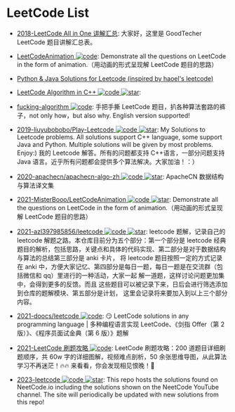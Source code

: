 # LeetCode List

- [2018-LeetCode All in One 讲解汇总](http://www.goodtecher.com/zh/leetcode%E8%AE%B2%E8%A7%A3%E6%B1%87%E6%80%BB/): 大家好，这里是 GoodTecher LeetCode 题目讲解汇总表。

- [LeetCodeAnimation ![code](https://ng-tech.icu/assets/code.svg)](https://github.com/MisterBooo/LeetCodeAnimation): Demonstrate all the questions on LeetCode in the form of animation.（用动画的形式呈现解 LeetCode 题目的思路）

- [Python & Java Solutions for Leetcode (inspired by haoel's leetcode)](https://github.com/qiyuangong/leetcode)

- [LeetCode Algorithm in C++ ![code](https://ng-tech.icu/assets/code.svg) ![star](https://img.shields.io/github/stars/haoel/leetcode)](https://github.com/haoel/leetcode):

- [fucking-algorithm ![code](https://ng-tech.icu/assets/code.svg)](https://github.com/labuladong/fucking-algorithm): 手把手撕 LeetCode 题目，扒各种算法套路的裤子，not only how，but also why. English version supported!

- [2019-liuyubobobo/Play-Leetcode ![code](https://ng-tech.icu/assets/code.svg) ![star](https://img.shields.io/github/stars/liuyubobobo/Play-Leetcode)](https://github.com/liuyubobobo/Play-Leetcode): My Solutions to Leetcode problems. All solutions support C++ language, some support Java and Python. Multiple solutions will be given by most problems. Enjoy:) 我的 Leetcode 解答。所有的问题都支持 C++语言，一部分问题支持 Java 语言。近乎所有问题都会提供多个算法解决。大家加油！：）

- [2020-apachecn/apachecn-algo-zh ![code](https://ng-tech.icu/assets/code.svg) ![star](https://img.shields.io/github/stars/apachecn/apachecn-algo-zh)](https://github.com/apachecn/apachecn-algo-zh): ApacheCN 数据结构与算法译文集

- [2021-MisterBooo/LeetCodeAnimation ![code](https://ng-tech.icu/assets/code.svg) ![star](https://img.shields.io/github/stars/MisterBooo/LeetCodeAnimation)](https://github.com/MisterBooo/LeetCodeAnimation): Demonstrate all the questions on LeetCode in the form of animation.（用动画的形式呈现解 LeetCode 题目的思路）

- [2021-azl397985856/leetcode ![code](https://ng-tech.icu/assets/code.svg) ![star](https://img.shields.io/github/stars/azl397985856/leetcode)](https://github.com/azl397985856/leetcode): leetcode 题解，记录自己的 leetcode 解题之路。本仓库目前分为五个部分：第一个部分是 leetcode 经典题目的解析，包括思路，关键点和具体的代码实现、第二部分是对于数据结构与算法的总结第三部分是 anki 卡片， 将 leetcode 题目按照一定的方式记录在 anki 中，方便大家记忆、第四部分是每日一题，每日一题是在交流群（包括微信和 qq）里进行的一种活动，大家一起 解一道题，这样讨论问题更加集中，会得到更多的反馈。而且 这些题目可以被记录下来，日后会进行筛选添加到仓库的题解模块、第五部分是计划， 这里会记录将来要加入到以上三个部分内容。

- [2021-doocs/leetcode ![code](https://ng-tech.icu/assets/code.svg)](https://github.com/doocs/leetcode): 😏 LeetCode solutions in any programming language | 多种编程语言实现 LeetCode、《剑指 Offer（第 2 版）》、《程序员面试金典（第 6 版）》题解

- [2021-LeetCode 刷题攻略 ![code](https://ng-tech.icu/assets/code.svg)](https://github.com/youngyangyang04/leetcode-master): LeetCode 刷题攻略：200 道题目详细刷题顺序，共 60w 字的详细图解，视频难点剖析，50 余张思维导图，从此算法学习不再迷茫！🔥🔥 来看看，你会发现相见恨晚！🚀

- [2023-leetcode ![code](https://ng-tech.icu/assets/code.svg) ![star](https://img.shields.io/github/stars/neetcode-gh/leetcode)](https://github.com/neetcode-gh/leetcode): This repo hosts the solutions found on NeetCode.io including the solutions shown on the NeetCode YouTube channel. The site will periodically be updated with new solutions from this repo!
